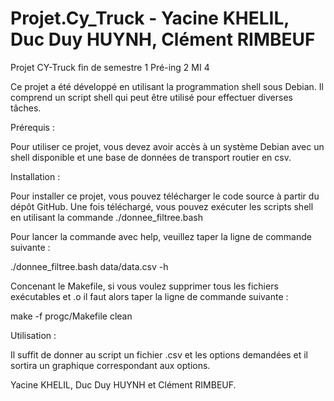 # Projet.Cy_Truck - Yacine KHELIL, Duc Duy HUYNH, Clément RIMBEUF
Projet CY-Truck fin de semestre 1 Pré-ing 2 MI 4

Ce projet a été développé en utilisant la programmation shell sous Debian. Il comprend un script shell qui peut être utilisé pour effectuer diverses tâches.

Prérequis : 

   Pour utiliser ce projet, vous devez avoir accès à un système Debian avec un shell disponible et une base de données de transport routier en csv.

Installation :

   Pour installer ce projet, vous pouvez télécharger le code source à partir du dépôt GitHub. Une fois téléchargé, vous pouvez exécuter les scripts shell en utilisant la commande ./donnee_filtree.bash 

Pour lancer la commande avec help, veuillez taper la ligne de commande suivante :

   ./donnee_filtree.bash data/data.csv -h

Concenant le Makefile, si vous voulez supprimer tous les fichiers exécutables et .o il faut alors taper la ligne de commande suivante : 
      
   make -f progc/Makefile clean

Utilisation :

  Il suffit de donner au script un fichier .csv et les options demandées et il sortira un graphique correspondant aux options.

Yacine KHELIL, Duc Duy HUYNH et Clément RIMBEUF.
